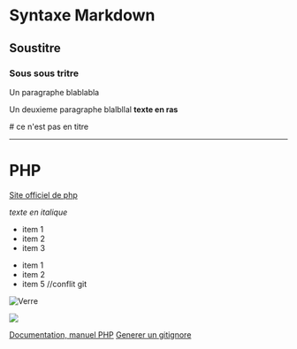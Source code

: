 
# Syntaxe Markdown
## Soustitre
### Sous sous tritre
Un paragraphe blablabla

Un deuxieme paragraphe blalbllal
**texte en ras**

\# ce n'est pas en titre

---
# PHP
[Site officiel de php](https.//www.php.net)


*texte en italique*
* item 1
* item 2
* item 3
- item 1
- item 2
- item 5 //conflit git

![Verre](https://images.pexels.com/photos/10686712/pexels-photo-10686712.jpeg?auto=compress&cs=tinysrgb&w=1260&h=750&dpr=1)

![](./assets/img/pexels-photo-10686712.jpeg)

[Documentation, manuel PHP](https://www.php.net/manuel/fr)
[Generer un gitignore](https://www.toptal.com/developers/gitignore)

